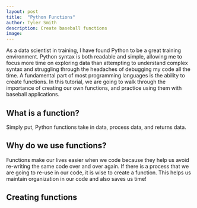 ```yaml
---
layout: post
title:  "Python Functions"
author: Tyler Smith
description: Create baseball functions
image:
--- 
```

As a data scientist in training, I have found Python to be a great training environment. Python syntax is both readable and simple, allowing me to focus more time on exploring data than attempting to understand complex syntax and struggling through the headaches of debugging my code all the time. A fundamental part of most programming languages is the ability to create functions. In this tutorial, we are going to walk through the importance of creating our own functions, and practice using them with baseball applications.

<h2>What is a function?</h2>

Simply put, Python functions take in data, process data, and returns data.

<h2>Why do we use functions?</h2>

Functions make our lives easier when we code because they help us avoid re-writing the same code over and over again. If there is a process that we are going to re-use in our code, it is wise to create a function. This helps us maintain organization in our code and also saves us time!

<h2>Creating functions</h2>







